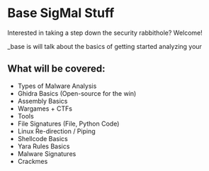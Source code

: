 # Base SigMal Stuff

Interested in taking a step down the security rabbithole? Welcome!

_base is will talk about the basics of getting started analyzing your 

## What will be covered:

* Types of Malware Analysis
* Ghidra Basics (Open-source for the win)
* Assembly Basics
* Wargames + CTFs 
* Tools
* File Signatures (File, Python Code)
* Linux Re-direction / Piping 
* Shellcode Basics
* Yara Rules Basics
* Malware Signatures 
* Crackmes